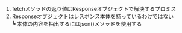 1. fetchメソッドの返り値はResponseオブジェクトで解決するプロミス
2. Responseオブジェクトはレスポンス本体を持っているわけではない  
	┗ 本体の内容を抽出するにはjson()メソッドを使用する